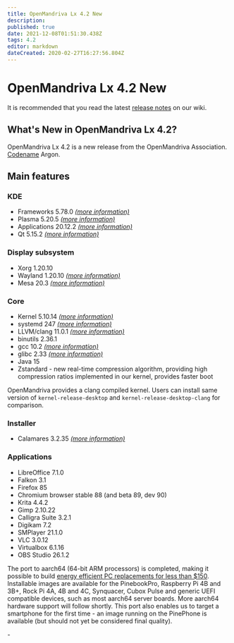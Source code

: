 ```yaml
---
title: OpenMandriva Lx 4.2 New
description: 
published: true
date: 2021-12-08T01:51:30.438Z
tags: 4.2
editor: markdown
dateCreated: 2020-02-27T16:27:56.804Z
---
```


# OpenMandriva Lx 4.2 New

It is recommended that you read the latest [release notes](/distribution/releases/omlx42/notes) on our wiki.

## What's New in OpenMandriva Lx 4.2?
OpenMandriva Lx 4.2 is a new release from the OpenMandriva Association. [Codename](/policies/codename) Argon.

## Main features

### KDE

- Frameworks 5.78.0 [*(more information)*](https://www.kde.org/announcements/kde-frameworks-5.78.0.php)
- Plasma 5.20.5 [*(more information)*](https://www.kde.org/announcements/plasma-5.20.5.php)
- Applications 20.12.2 [*(more information)*](https://kde.org/announcements/fulllog_releases-20.12.2/)
- Qt 5.15.2 [*(more information)*](https://www.qt.io)

### Display subsystem

- Xorg 1.20.10
- Wayland 1.20.10 [*(more information)*](https://wayland.freedesktop.org/releases.html)
- Mesa 20.3 [*(more information)*](http://www.mesa3d.org/)

### Core

- Kernel 5.10.14 [*(more information)*](https://www.kernel.org/)
- systemd 247 [*(more information)*](https://www.freedesktop.org/wiki/Software/systemd/)
- LLVM/clang 11.0.1 [*(more information)*](http://llvm.org/)
- binutils 2.36.1
- gcc 10.2 [*(more information)*](https://gcc.gnu.org/)
- glibc 2.33 [*(more information)*](http://www.gnu.org/software/libc/)
- Java 15
- Zstandard - new real-time compression algorithm, providing high compression ratios implemented in our kernel, provides faster boot

OpenMandriva provides a clang compiled kernel. Users can install same version of `kernel-release-desktop` and `kernel-release-desktop-clang` for comparison.

### Installer

- Calamares 3.2.35 [*(more information)*](https://calamares.io)

### Applications

- LibreOffice 7.1.0
- Falkon 3.1
- Firefox 85
- Chromium browser stable 88 (and beta 89, dev 90)
- Krita 4.4.2
- Gimp 2.10.22
- Calligra Suite 3.2.1
- Digikam 7.2
- SMPlayer 21.1.0
- VLC 3.0.12
- Virtualbox 6.1.16
- OBS Studio 26.1.2

The port to aarch64 (64-bit ARM processors) is completed, making it possible to build [energy efficient PC replacements for less than $150](https://videos.openmandriva.org/videos/watch/4e135a39-4232-4d85-999c-e349ba8a7bd9).
Installable images are available for the PinebookPro, Raspberry Pi 4B and 3B+, Rock Pi 4A, 4B and 4C, Synquacer, Cubox Pulse and generic UEFI compatible devices, such as most aarch64 server boards. More aarch64 hardware support will follow shortly. This port also enables us to target a smartphone for the first time - an image running on the PinePhone is available (but should not yet be considered final quality).

\- 



  